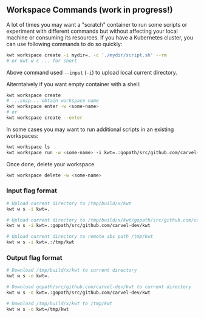 ## Workspace Commands (work in progress!)

A lot of times you may want a "scratch" container to run some scripts or experiment with different commands but without affecting your local machine or consuming its resources. If you have a Kubernetes cluster, you can use following commands to do so quickly:

```bash
kwt workspace create -i mydir=. -c './mydir/script.sh' --rm
# or kwt w c ... for short
```

Above command used `--input` (`-i`) to upload local current directory.

Alterntaively if you want empty container with a shell:

```bash
kwt workspace create
# ...snip... obtain workspace name
kwt workspace enter -w <some-name>
# or
kwt workspace create --enter
```

In some cases you may want to run additional scripts in an existing workspaces:

```bash
kwt workspace ls
kwt workspace run -w <some-name> -i kwt=.:gopath/src/github.com/carvel-dev/kwt -c './gopath/src/github.com/carvel-dev/kwt/ci/unit-tests.sh'
```

Once done, delete your workspace

```bash
kwt workspace delete -w <some-name>
```

### Input flag format

```bash
# Upload current directory to /tmp/build/x/kwt
kwt w s -i kwt=.

# Upload current directory to /tmp/build/x/kwt/gopath/src/github.com/carvel-dev/kwt
kwt w s -i kwt=.:gopath/src/github.com/carvel-dev/kwt

# Upload current directory to remote abs path /tmp/kwt
kwt w s -i kwt=.:/tmp/kwt
```

### Output flag format

```bash
# Download /tmp/build/x/kwt to current directory
kwt w s -o kwt=.

# Download gopath/src/github.com/carvel-dev/kwt to current directory
kwt w s -o kwt=.:gopath/src/github.com/carvel-dev/kwt

# Download /tmp/build/x/kwt to /tmp/kwt
kwt w s -o kwt=/tmp/kwt
```

